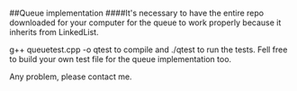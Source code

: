 ##Queue implementation
####It's necessary to have the entire repo downloaded for your computer for the queue to work properly because it inherits from LinkedList.

g++ queuetest.cpp -o qtest to compile and ./qtest to run the tests. Fell free to build your own test file for the queue implementation too.

Any problem, please contact me.
